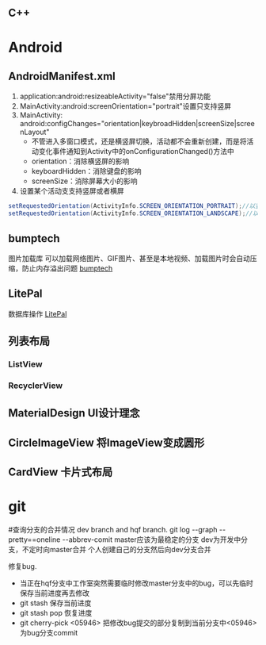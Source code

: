 ## C++

# Android
## AndroidManifest.xml
1. application:android:resizeableActivity="false"禁用分屏功能
2. MainActivity:android:screenOrientation="portrait"设置只支持竖屏
3. MainActivity: android:configChanges="orientation|keybroadHidden|screenSize|screenLayout"
   - 不管进入多窗口模式，还是横竖屏切换，活动都不会重新创建，而是将活动变化事件通知到Activity中的onConfigurationChanged()方法中
   - orientation：消除横竖屏的影响
   - keyboardHidden：消除键盘的影响
   - screenSize：消除屏幕大小的影响
4. 设置某个活动支支持竖屏或者横屏
```java
setRequestedOrientation(ActivityInfo.SCREEN_ORIENTATION_PORTRAIT);//以竖屏显示
setRequestedOrientation(ActivityInfo.SCREEN_ORIENTATION_LANDSCAPE);//以横屏显示
```
## bumptech
图片加载库 可以加载网络图片、GIF图片、甚至是本地视频、加载图片时会自动压缩，防止内存溢出问题
[bumptech ](https://github.com/bumptech/glide)

## LitePal
数据库操作
[LitePal](https://github.com/LitePalFramework/LitePal)

## 列表布局
### ListView
### RecyclerView
## MaterialDesign UI设计理念
## CircleImageView 将ImageView变成圆形
## CardView 卡片式布局
# git
#查询分支的合并情况
dev branch and hqf branch.
git log --graph --pretty==oneline --abbrev-comit
master应该为最稳定的分支
dev为开发中分支，不定时向master合并
个人创建自己的分支然后向dev分支合并

修复bug.

- 当正在hqf分支中工作室突然需要临时修改master分支中的bug，可以先临时保存当前进度再去修改
- git stash 保存当前进度 
- git stash pop 恢复进度
- git cherry-pick <05946> 把修改bug提交的部分复制到当前分支中<05946>为bug分支commit
